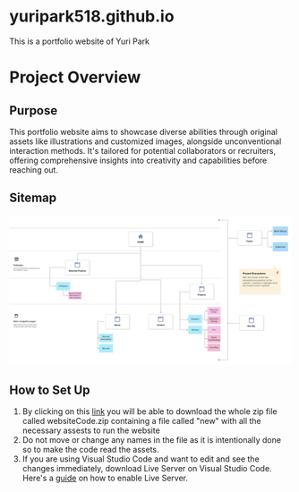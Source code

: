 # yuripark518.github.io
This is a portfolio website of Yuri Park

# Project Overview

## Purpose
This portfolio website aims to showcase diverse abilities through original assets like illustrations and 
customized images, alongside unconventional interaction methods. It's tailored for potential collaborators or 
recruiters, offering comprehensive insights into creativity and capabilities before reaching out.

## Sitemap
![Sitemap](sitemap.png)

## How to Set Up
1. By clicking on this [link](https://we.tl/t-nm1hfZTgvs) you will be able to download the whole zip file called websiteCode.zip containing a file called "new" with all the necessary assests to run the website
2. Do not move or change any names in the file as it is intentionally done so to make the code read the assets.
3. If you are using Visual Studio Code and want to edit and see the changes immediately, download Live Server on Visual Studio Code. Here's a [guide](https://www.geeksforgeeks.org/how-to-enable-live-server-on-visual-studio-code/) on how to enable Live Server.
